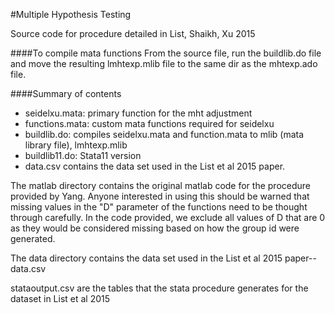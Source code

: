 #Multiple Hypothesis Testing

Source code for procedure detailed in List, Shaikh, Xu 2015

####To compile mata functions
From the source file, run the buildlib.do file and move the resulting lmhtexp.mlib file to the same dir as the mhtexp.ado file.

####Summary of contents
* seidelxu.mata: primary function for the mht adjustment
* functions.mata: custom mata functions required for seidelxu
* buildlib.do: compiles seidelxu.mata and function.mata to mlib (mata library file), lmhtexp.mlib
* buildlib11.do: Stata11 version 
* data.csv contains the data set used in the List et al 2015 paper.

The matlab directory contains the original matlab code for the procedure provided by Yang.  Anyone interested in using this should be warned that missing values in the "D" parameter of the functions need to be thought through carefully.  In the code provided, we exclude all values of D that are 0 as they would be considered missing based on how the group id were generated.

The data directory contains the data set used in the List et al 2015 paper-- data.csv

stataoutput.csv are the tables that the stata procedure generates for the dataset in List et al 2015 
